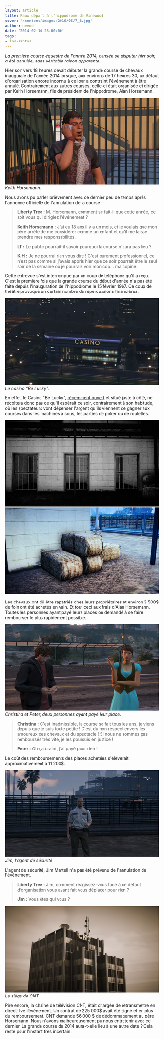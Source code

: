 ```yaml
---
layout: article
title: Faux départ à l'hippodrome de Vinewood
cover: "/content/images/2016/06/7_6.jpg"
author: nevod
date: '2014-02-16 23:00:00'
tags:
- los-santos
---
```


_La première course équestre de l'année 2014, censée se disputer hier soir, a été annulée, sans véritable raison apparente..._

Hier soir vers 18 heures devait débuter la grande course de chevaux inaugurale de l'année 2014 lorsque, aux environs de 17 heures 30, un défaut d'organisation encore inconnu à ce jour a contraint l'événement à être annulé. Contrairement aux autres courses, celle-ci était organisée et dirigée par Keith Horsemann, fils du président de l'hippodrome, Alan Horsemann.

![Keith Horsemann.](/content/images/2016/06/7.jpg)
_Keith Horsemann._

Nous avons pu parler brièvement avec ce dernier peu de temps après l'annonce officielle de l'annulation de la course :

> **Liberty Tree :** M. Horsemann, comment se fait-il que cette année, ce soit vous qui dirigiez l'événement ?
> 
> **Keith Horsemann :** J'ai eu 18 ans il y a un mois, et je voulais que mon père arrête de me considérer comme un enfant et qu'il me laisse prendre mes responsabilités.
> 
> **LT :** Le public pourrait-il savoir pourquoi la course n'aura pas lieu ?
> 
> **K.H :** Je ne pourrai rien vous dire ! C'est purement professionnel, ce n'est pas comme si j'avais appris hier que ce soir pourrait être le seul soir de la semaine où je pourrais voir mon cop... ma copine.

Cette entrevue s'est interrompue par un coup de téléphone qu'il a reçu. C'est la première fois que la grande course du début d'année n'a pas été faite depuis l'inauguration de l'hippodrome le 15 février 1967. Ce coup de théâtre provoque un certain nombre de répercussions financières.

![Le casino "Be Lucky".](/content/images/2016/06/7_5.jpg)
_Le casino "Be Lucky"._

En effet, le Casino "Be Lucky", [récemment ouvert](/2014/01/18/ouverture-prochaine-du-casino-de-vinewood/) et situé juste à côté, ne récoltera donc pas ce qu'il espérait ce soir, contrairement à son habitude, où les spectateurs vont dépenser l'argent qu'ils viennent de gagner aux courses dans les machines à sous, les parties de poker ou de roulettes.

![](/content/images/2016/06/7_2.jpg)
![](/content/images/2016/06/7_3.jpg)

Les chevaux ont dû être rapatriés chez leurs propriétaires et environ 3 500$ de foin ont été achetés en vain. Et tout ceci aux frais d'Alan Horsemann. Toutes les personnes ayant payé leurs places on demandé à se faire rembourser le plus rapidement possible.

![Christina et Peter, deux personnes ayant payé leur place.](/content/images/2016/06/7_1.jpg)
_Christina et Peter, deux personnes ayant payé leur place._

> **Christina :** C'est inadmissible, la course se fait tous les ans, je viens depuis que je suis toute petite ! C'est du non respect envers les amoureux des chevaux et du spectacle ! Si nous ne sommes pas remboursés très vite, je les poursuis en justice !
> 
> **Peter :** Oh ça craint, j'ai payé pour rien !

Le coût des remboursements des places achetées s'élèverait approximativement à 11 200$.

![Jim, l'agent de sécurité](/content/images/2016/06/7_4.jpg)
_Jim, l'agent de sécurité_

L'agent de sécurité, Jim Martell n'a pas été prévenu de l'annulation de l'événement.

> **Liberty Tree :** Jim, comment réagissez-vous face à ce défaut d'organisation vous ayant fait vous déplacer pour rien ?
> 
> **Jim :** Vous êtes qui vous ?

![Le siège de CNT.](/content/images/2016/06/7_7.jpg)
_Le siège de CNT._

Pire encore, la chaîne de télévision CNT, était chargée de retransmettre en direct-live l’événement. Un contrat de 225 000$ avait été signé et en plus du remboursement, CNT demande 56 000 $ de dédommagement au père Horsemann. Nous n'avons malheureusement pu nous entretenir avec ce dernier. La grande course de 2014 aura-t-elle lieu à une autre date ? Cela reste pour l'instant très incertain.